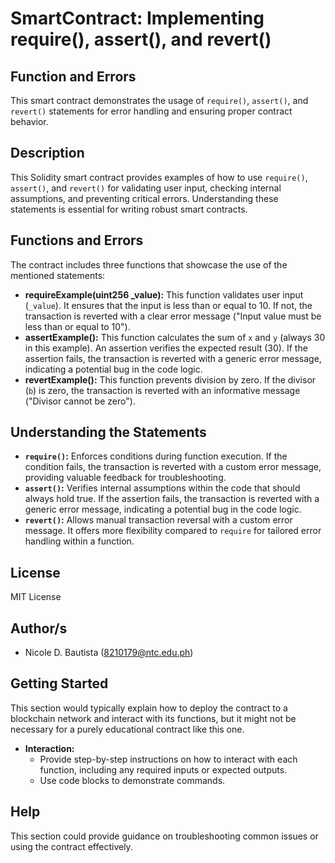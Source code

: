 # SmartContract: Implementing require(), assert(), and revert()

## Function and Errors 

This smart contract demonstrates the usage of `require()`, `assert()`, and `revert()` statements for error handling and ensuring proper contract behavior.

## Description

This Solidity smart contract provides examples of how to use `require()`, `assert()`, and `revert()` for validating user input, checking internal assumptions, and preventing critical errors. Understanding these statements is essential for writing robust smart contracts.

## Functions and Errors

The contract includes three functions that showcase the use of the mentioned statements:

* **requireExample(uint256 _value):** This function validates user input (`_value`). It ensures that the input is less than or equal to 10. If not, the transaction is reverted with a clear error message ("Input value must be less than or equal to 10").
* **assertExample():** This function calculates the sum of `x` and `y` (always 30 in this example). An assertion verifies the expected result (30). If the assertion fails, the transaction is reverted with a generic error message, indicating a potential bug in the code logic.
* **revertExample():** This function prevents division by zero. If the divisor (`b`) is zero, the transaction is reverted with an informative message ("Divisor cannot be zero").

## Understanding the Statements

* **`require()`:** Enforces conditions during function execution. If the condition fails, the transaction is reverted with a custom error message, providing valuable feedback for troubleshooting.
* **`assert()`:** Verifies internal assumptions within the code that should always hold true. If the assertion fails, the transaction is reverted with a generic error message, indicating a potential bug in the code logic.
* **`revert()`:** Allows manual transaction reversal with a custom error message. It offers more flexibility compared to `require` for tailored error handling within a function.

## License

MIT License

## Author/s

* Nicole D. Bautista (8210179@ntc.edu.ph)

## Getting Started 

This section would typically explain how to deploy the contract to a blockchain network and interact with its functions, but it might not be necessary for a purely educational contract like this one.  


* **Interaction:**
    * Provide step-by-step instructions on how to interact with each function, including any required inputs or expected outputs.
    * Use code blocks to demonstrate commands.

## Help 

This section could provide guidance on troubleshooting common issues or using the contract effectively. 

  
